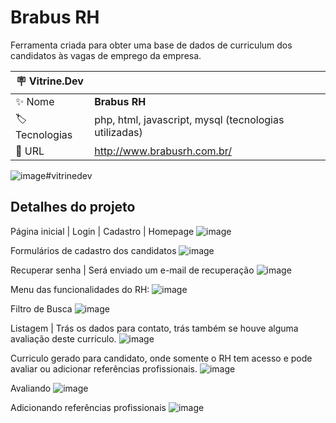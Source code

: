 # Brabus RH

Ferramenta criada para obter uma base de dados de curriculum dos candidatos às vagas de emprego da empresa.

| :placard: Vitrine.Dev |     |
| -------------  | --- |
| :sparkles: Nome        | **Brabus RH**
| :label: Tecnologias | php, html, javascript, mysql (tecnologias utilizadas)
| :rocket: URL         | http://www.brabusrh.com.br/

<!-- Inserir imagem com a #vitrinedev ao final do link -->
![image](https://user-images.githubusercontent.com/17009058/214096566-b2a8815c-7023-4382-8225-ca028be07eee.png)#vitrinedev

## Detalhes do projeto

Página inicial | Login | Cadastro | Homepage
![image](https://user-images.githubusercontent.com/17009058/214096566-b2a8815c-7023-4382-8225-ca028be07eee.png)

Formulários de cadastro dos candidatos
![image](https://user-images.githubusercontent.com/17009058/214096303-aab425bb-f8d3-4f6d-9073-33fb59542575.png)

Recuperar senha | Será enviado um e-mail de recuperação
![image](https://user-images.githubusercontent.com/17009058/214096081-6a8f179b-d059-4e28-9000-9b35c35843ba.png)

Menu das funcionalidades do RH:
![image](https://user-images.githubusercontent.com/17009058/214092190-9e488704-7520-4183-ae52-e0331caea9a3.png)

Filtro de Busca
![image](https://user-images.githubusercontent.com/17009058/214092375-58ffe710-7b1b-4c1e-ab29-35ee5ac86e9b.png)

Listagem | Trás os dados para contato, trás também se houve alguma avaliação deste curriculo.
![image](https://user-images.githubusercontent.com/17009058/214093594-304c573f-0c88-4c88-b693-ae1109620f22.png)

Curriculo gerado para candidato, onde somente o RH tem acesso e pode avaliar ou adicionar referências profissionais.
![image](https://user-images.githubusercontent.com/17009058/214094996-ee6c4d65-923b-48a7-9f17-8c93f2927a08.png)

Avaliando
![image](https://user-images.githubusercontent.com/17009058/214095426-bfc2b03e-937c-41aa-afce-d7dd71ffb5c9.png)

Adicionando referências profissionais
![image](https://user-images.githubusercontent.com/17009058/214095618-959d7582-fe88-4c18-af37-142750630d83.png)
